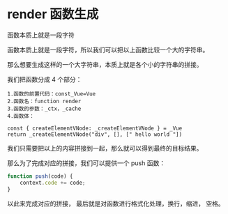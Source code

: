 # render 函数生成

函数本质上就是一段字符

函数本质上就是一段字符，所以我们可以把以上函数比较一个大的字符串。

那么想要生成这样的一个大字符串，本质上就是各个小的字符串的拼接。

我们把函数分成 4 个部分：

    1.函数的前置代码：const_Vue=Vue
    2.函数名：function render
    3.函数的参数：_ctx，_cache
    4.函数体：

    const { createElementVNode: _createElementVNode } = _Vue
    return _createElementVNode("div", [], [" hello world "])

我们只需要把以上的内容拼接到一起，那么就可以得到最终的目标结果。

那么为了完成对应的拼接，我们可以提供一个 push 函数：

```javascript
function push(code) {
	context.code += code;
}
```

以此来完成对应的拼接， 最后就是对函数进行格式化处理，换行，缩进， 空格。
